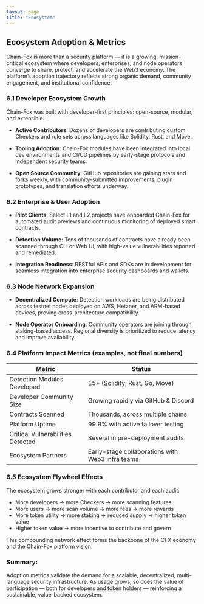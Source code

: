 ```yaml
---
layout: page
title: "Ecosystem"
---
```

## Ecosystem Adoption & Metrics
Chain-Fox is more than a security platform — it is a growing, mission-critical ecosystem where developers, enterprises, and node operators converge to share, protect, and accelerate the Web3 economy. The platform’s adoption trajectory reflects strong organic demand, community engagement, and institutional confidence.

### 6.1 Developer Ecosystem Growth

Chain-Fox was built with developer-first principles: open-source, modular, and extensible.

* **Active Contributors**:
  Dozens of developers are contributing custom Checkers and rule sets across languages like Solidity, Rust, and Move.

* **Tooling Adoption**:
  Chain-Fox modules have been integrated into local dev environments and CI/CD pipelines by early-stage protocols and independent security teams.

* **Open Source Community**:
  GitHub repositories are gaining stars and forks weekly, with community-submitted improvements, plugin prototypes, and translation efforts underway.

### 6.2 Enterprise & User Adoption

* **Pilot Clients**:
  Select L1 and L2 projects have onboarded Chain-Fox for automated audit previews and continuous monitoring of deployed smart contracts.

* **Detection Volume**:
  Tens of thousands of contracts have already been scanned through CLI or Web UI, with high-value vulnerabilities reported and remediated.

* **Integration Readiness**:
  RESTful APIs and SDKs are in development for seamless integration into enterprise security dashboards and wallets.

### 6.3 Node Network Expansion

* **Decentralized Compute**:
  Detection workloads are being distributed across testnet nodes deployed on AWS, Hetzner, and ARM-based devices, proving cross-architecture compatibility.

* **Node Operator Onboarding**:
  Community operators are joining through staking-based access. Regional diversity is prioritized to reduce latency and improve availability.

### 6.4 Platform Impact Metrics (examples, not final numbers)

| Metric                            | Status                                           |
| --------------------------------- | ------------------------------------------------ |
| Detection Modules Developed       | 15+ (Solidity, Rust, Go, Move)                   |
| Developer Community Size          | Growing rapidly via GitHub & Discord             |
| Contracts Scanned                 | Thousands, across multiple chains                |
| Platform Uptime                   | 99.9% with active failover testing               |
| Critical Vulnerabilities Detected | Several in pre-deployment audits                 |
| Ecosystem Partners                | Early-stage collaborations with Web3 infra teams |

### 6.5 Ecosystem Flywheel Effects

The ecosystem grows stronger with each contributor and each audit:

* More developers → more Checkers → more scanning features
* More users → more scan volume → more fees → more rewards
* More token utility → more staking → reduced supply → higher token value
* Higher token value → more incentive to contribute and govern

This compounding network effect forms the backbone of the CFX economy and the Chain-Fox platform vision.

### Summary:
Adoption metrics validate the demand for a scalable, decentralized, multi-language security infrastructure. As usage grows, so does the value of participation — both for developers and token holders — reinforcing a sustainable, value-backed ecosystem.
